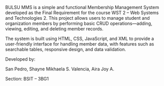 BULSU MMS is a simple and functional Membership Management System developed as the Final Requirement for the course WST 2 – Web Systems and Technologies 2. This project allows users to manage student and organization members by performing basic CRUD operations—adding, viewing, editing, and deleting member records.

The system is built using HTML, CSS, JavaScript, and XML to provide a user-friendly interface for handling member data, with features such as searchable tables, responsive design, and data validation.

Developed by:

San Pedro, Shayne Mikhaela S.
Valencia, Aira Joy A.

Section: BSIT – 3BG1